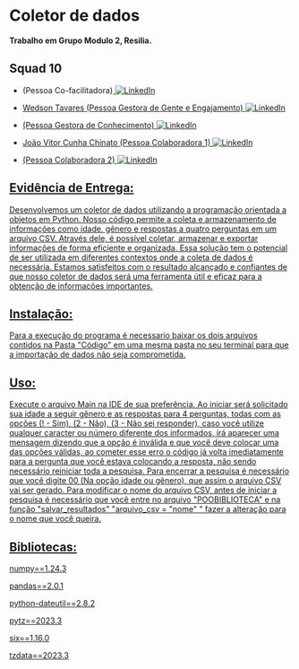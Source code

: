 # Coletor de dados

**Trabalho em Grupo Modulo 2, Resilia.**
 
## Squad 10 

- (Pessoa Co-facilitadora)<a href="https://www.linkedin.com/">
        <img src="https://img.shields.io/badge/LinkedIn-blue?style=flat-square&logo=linkedin" alt="LinkedIn">

- Wedson Tavares (Pessoa Gestora de Gente e Engajamento)<a href="https://www.linkedin.com/">
        <img src="https://img.shields.io/badge/LinkedIn-blue?style=flat-square&logo=linkedin" alt="LinkedIn">
        
- (Pessoa Gestora de Conhecimento)<a href="https://www.linkedin.com/">
        <img src="https://img.shields.io/badge/LinkedIn-blue?style=flat-square&logo=linkedin" alt="LinkedIn">

- João Vitor Cunha Chinato (Pessoa Colaboradora 1) <a href="https://www.linkedin.com/in/joao-vitor-cunha-chinato/">
        <img src="https://img.shields.io/badge/LinkedIn-blue?style=flat-square&logo=linkedin" alt="LinkedIn">

- (Pessoa Colaboradora 2) <a href="https://www.linkedin.com/">
        <img src="https://img.shields.io/badge/LinkedIn-blue?style=flat-square&logo=linkedin" alt="LinkedIn">



## Evidência de Entrega:

Desenvolvemos um coletor de dados utilizando a programação orientada a objetos em Python. Nosso código permite a coleta e armazenamento de informações como idade, gênero e respostas a quatro perguntas em um arquivo CSV.
Através dele, é possível coletar, armazenar e exportar informações de forma eficiente e organizada. Essa solução tem o potencial de ser utilizada em diferentes contextos onde a coleta de dados é necessária.
Estamos satisfeitos com o resultado alcançado e confiantes de que nosso coletor de dados será uma ferramenta útil e eficaz para a obtenção de informações importantes.

## Instalação:

Para a execução do programa é necessario baixar os dois arquivos contidos na Pasta "Código" em uma mesma pasta no seu terminal para que a importação de dados não seja comprometida.

## Uso:
Execute o arquivo Main na IDE de sua preferência. Ao iniciar será solicitado sua idade a seguir gênero e as respostas para 4 perguntas, todas com as opções (! - Sim), (2 - Não), (3 - Não sei responder), caso você utilize qualquer caracter ou número diferente dos informados, irá aparecer uma mensagem dizendo que a opção é inválida e que você deve colocar uma das opções válidas, ao cometer esse erro o código já volta imediatamente para a pergunta que você estava colocando a resposta, não sendo necessário reiniciar toda a pesquisa. Para encerrar a pesquisa é necessário que você digite 00 (Na opção idade ou gênero), que assim o arquivo CSV vai ser gerado. Para modificar o nome do arquivo CSV, antes de iniciar a pesquisa é necessário que você entre no arquivo "POOBIBLIOTECA" e na função "salvar_resultados" "arquivo_csv = "nome" " fazer a alteração para o nome que você queira.

## Bibliotecas: 

numpy==1.24.3

pandas==2.0.1

python-dateutil==2.8.2

pytz==2023.3

six==1.16.0

tzdata==2023.3